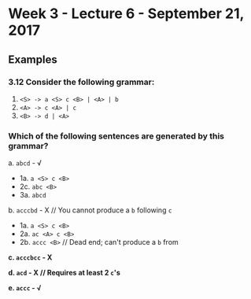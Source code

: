 # Week 3 - Lecture 6 - September 21, 2017
## Examples
### 3.12 Consider the following grammar:
1. `<S> -> a <S> c <B> | <A> | b`
2. `<A> -> c <A> | c`
3. `<B> -> d | <A>`

### Which of the following sentences are generated by this grammar?
a. `abcd` - √
  - 1a.  `a <S> c <B>`
  - 2c. `abc <B>`
  - 3a. `abcd`

b. `acccbd` - X // You cannot produce a `b` following `c`
  - 1a. `a <S> c <B>`
  - 2a. `ac <A> c <B>`
  - 2b. `accc <B>` // Dead end; can't produce a `b` from <B>

c. `acccbcc` - X

d. `acd` - X // Requires at least 2 `c`'s

e. `accc` - √
